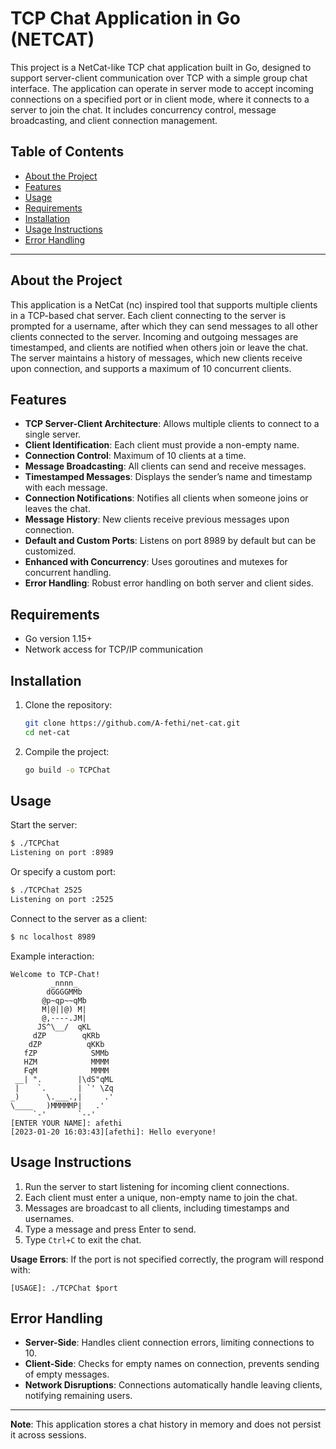 # TCP Chat Application in Go (NETCAT)

This project is a NetCat-like TCP chat application built in Go, designed to support server-client communication over TCP with a simple group chat interface. The application can operate in server mode to accept incoming connections on a specified port or in client mode, where it connects to a server to join the chat. It includes concurrency control, message broadcasting, and client connection management.

## Table of Contents

- [About the Project](#about-the-project)
- [Features](#features)
- [Usage](#usage)
- [Requirements](#requirements)
- [Installation](#installation)
- [Usage Instructions](#usage-instructions)
- [Error Handling](#error-handling)

---

## About the Project

This application is a NetCat (nc) inspired tool that supports multiple clients in a TCP-based chat server. Each client connecting to the server is prompted for a username, after which they can send messages to all other clients connected to the server. Incoming and outgoing messages are timestamped, and clients are notified when others join or leave the chat. The server maintains a history of messages, which new clients receive upon connection, and supports a maximum of 10 concurrent clients.

## Features

- **TCP Server-Client Architecture**: Allows multiple clients to connect to a single server.
- **Client Identification**: Each client must provide a non-empty name.
- **Connection Control**: Maximum of 10 clients at a time.
- **Message Broadcasting**: All clients can send and receive messages.
- **Timestamped Messages**: Displays the sender’s name and timestamp with each message.
- **Connection Notifications**: Notifies all clients when someone joins or leaves the chat.
- **Message History**: New clients receive previous messages upon connection.
- **Default and Custom Ports**: Listens on port 8989 by default but can be customized.
- **Enhanced with Concurrency**: Uses goroutines and mutexes for concurrent handling.
- **Error Handling**: Robust error handling on both server and client sides.

## Requirements

- Go version 1.15+
- Network access for TCP/IP communication

## Installation

1. Clone the repository:
   ```bash
   git clone https://github.com/A-fethi/net-cat.git
   cd net-cat
   ```

2. Compile the project:
   ```bash
   go build -o TCPChat
   ```

## Usage

Start the server:

```bash
$ ./TCPChat
Listening on port :8989
```

Or specify a custom port:

```bash
$ ./TCPChat 2525
Listening on port :2525
```

Connect to the server as a client:

```bash
$ nc localhost 8989
```

Example interaction:
```plaintext
Welcome to TCP-Chat!
         _nnnn_
        dGGGGMMb
       @p~qp~~qMb
       M|@||@) M|
       @,----.JM|
      JS^\__/  qKL
     dZP        qKRb
    dZP          qKKb
   fZP            SMMb
   HZM            MMMM
   FqM            MMMM
 __| ".        |\dS"qML
 |    `.       | `' \Zq
_)      \.___.,|     .'
\____   )MMMMMP|   .'
     `-'       `--'
[ENTER YOUR NAME]: afethi
[2023-01-20 16:03:43][afethi]: Hello everyone!
```

## Usage Instructions

1. Run the server to start listening for incoming client connections.
2. Each client must enter a unique, non-empty name to join the chat.
3. Messages are broadcast to all clients, including timestamps and usernames.
4. Type a message and press Enter to send.
5. Type `Ctrl+C` to exit the chat.

**Usage Errors**:
If the port is not specified correctly, the program will respond with:
```plaintext
[USAGE]: ./TCPChat $port
```

## Error Handling

- **Server-Side**: Handles client connection errors, limiting connections to 10.
- **Client-Side**: Checks for empty names on connection, prevents sending of empty messages.
- **Network Disruptions**: Connections automatically handle leaving clients, notifying remaining users.

---

**Note**: This application stores a chat history in memory and does not persist it across sessions.